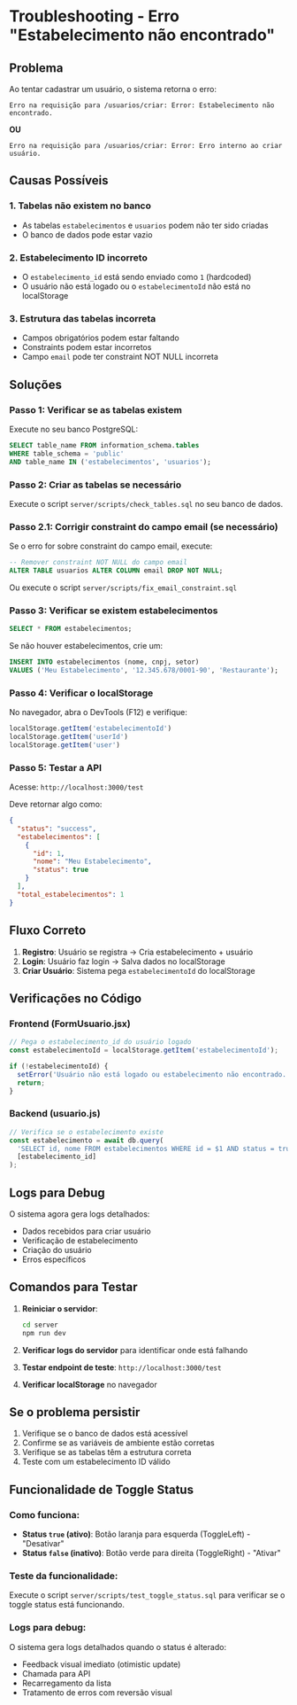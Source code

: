 # Troubleshooting - Erro "Estabelecimento não encontrado"

## Problema
Ao tentar cadastrar um usuário, o sistema retorna o erro:
```
Erro na requisição para /usuarios/criar: Error: Estabelecimento não encontrado.
```

**OU**

```
Erro na requisição para /usuarios/criar: Error: Erro interno ao criar usuário.
```

## Causas Possíveis

### 1. Tabelas não existem no banco
- As tabelas `estabelecimentos` e `usuarios` podem não ter sido criadas
- O banco de dados pode estar vazio

### 2. Estabelecimento ID incorreto
- O `estabelecimento_id` está sendo enviado como `1` (hardcoded)
- O usuário não está logado ou o `estabelecimentoId` não está no localStorage

### 3. Estrutura das tabelas incorreta
- Campos obrigatórios podem estar faltando
- Constraints podem estar incorretos
- Campo `email` pode ter constraint NOT NULL incorreta

## Soluções

### Passo 1: Verificar se as tabelas existem
Execute no seu banco PostgreSQL:
```sql
SELECT table_name FROM information_schema.tables 
WHERE table_schema = 'public' 
AND table_name IN ('estabelecimentos', 'usuarios');
```

### Passo 2: Criar as tabelas se necessário
Execute o script `server/scripts/check_tables.sql` no seu banco de dados.

### Passo 2.1: Corrigir constraint do campo email (se necessário)
Se o erro for sobre constraint do campo email, execute:
```sql
-- Remover constraint NOT NULL do campo email
ALTER TABLE usuarios ALTER COLUMN email DROP NOT NULL;
```

Ou execute o script `server/scripts/fix_email_constraint.sql`

### Passo 3: Verificar se existem estabelecimentos
```sql
SELECT * FROM estabelecimentos;
```

Se não houver estabelecimentos, crie um:
```sql
INSERT INTO estabelecimentos (nome, cnpj, setor) 
VALUES ('Meu Estabelecimento', '12.345.678/0001-90', 'Restaurante');
```

### Passo 4: Verificar o localStorage
No navegador, abra o DevTools (F12) e verifique:
```javascript
localStorage.getItem('estabelecimentoId')
localStorage.getItem('userId')
localStorage.getItem('user')
```

### Passo 5: Testar a API
Acesse: `http://localhost:3000/test`

Deve retornar algo como:
```json
{
  "status": "success",
  "estabelecimentos": [
    {
      "id": 1,
      "nome": "Meu Estabelecimento",
      "status": true
    }
  ],
  "total_estabelecimentos": 1
}
```

## Fluxo Correto

1. **Registro**: Usuário se registra → Cria estabelecimento + usuário
2. **Login**: Usuário faz login → Salva dados no localStorage
3. **Criar Usuário**: Sistema pega `estabelecimentoId` do localStorage

## Verificações no Código

### Frontend (FormUsuario.jsx)
```javascript
// Pega o estabelecimento_id do usuário logado
const estabelecimentoId = localStorage.getItem('estabelecimentoId');

if (!estabelecimentoId) {
  setError('Usuário não está logado ou estabelecimento não encontrado.');
  return;
}
```

### Backend (usuario.js)
```javascript
// Verifica se o estabelecimento existe
const estabelecimento = await db.query(
  'SELECT id, nome FROM estabelecimentos WHERE id = $1 AND status = true',
  [estabelecimento_id]
);
```

## Logs para Debug

O sistema agora gera logs detalhados:
- Dados recebidos para criar usuário
- Verificação de estabelecimento
- Criação do usuário
- Erros específicos

## Comandos para Testar

1. **Reiniciar o servidor**:
   ```bash
   cd server
   npm run dev
   ```

2. **Verificar logs do servidor** para identificar onde está falhando

3. **Testar endpoint de teste**: `http://localhost:3000/test`

4. **Verificar localStorage** no navegador

## Se o problema persistir

1. Verifique se o banco de dados está acessível
2. Confirme se as variáveis de ambiente estão corretas
3. Verifique se as tabelas têm a estrutura correta
4. Teste com um estabelecimento ID válido

## Funcionalidade de Toggle Status

### Como funciona:
- **Status `true` (ativo)**: Botão laranja para esquerda (ToggleLeft) - "Desativar"
- **Status `false` (inativo)**: Botão verde para direita (ToggleRight) - "Ativar"

### Teste da funcionalidade:
Execute o script `server/scripts/test_toggle_status.sql` para verificar se o toggle status está funcionando.

### Logs para debug:
O sistema gera logs detalhados quando o status é alterado:
- Feedback visual imediato (otimistic update)
- Chamada para API
- Recarregamento da lista
- Tratamento de erros com reversão visual
